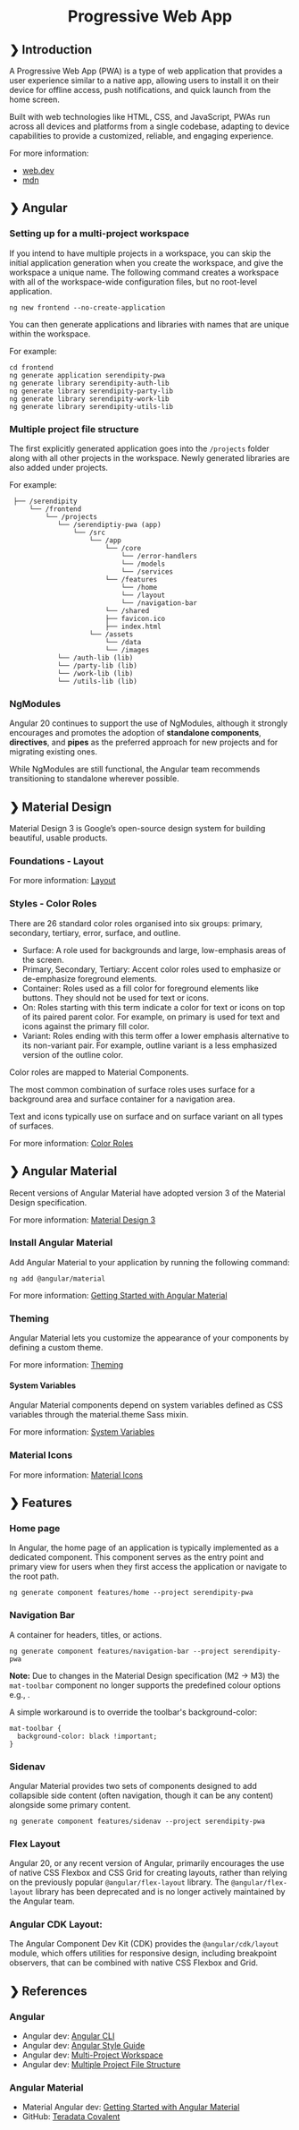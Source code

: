 <h1 align="center">Progressive Web App</h1>

## ❯ Introduction

A Progressive Web App (PWA) is a type of web application that provides a user experience similar to a native app, 
allowing users to install it on their device for offline access, push notifications, and quick launch from the 
home screen. 

Built with web technologies like HTML, CSS, and JavaScript, PWAs run across all devices and platforms from a single 
codebase, adapting to device capabilities to provide a customized, reliable, and engaging experience.

For more information:
- [web.dev](https://web.dev/explore/progressive-web-apps)
- [mdn](https://developer.mozilla.org/en-US/docs/Web/Progressive_web_apps)

## ❯ Angular

### Setting up for a multi-project workspace

If you intend to have multiple projects in a workspace, you can skip the initial application generation when you create 
the workspace, and give the workspace a unique name. The following command creates a workspace with all of the 
workspace-wide configuration files, but no root-level application.

```
ng new frontend --no-create-application
```

You can then generate applications and libraries with names that are unique within the workspace.

For example:

```
cd frontend
ng generate application serendipity-pwa
ng generate library serendipity-auth-lib
ng generate library serendipity-party-lib
ng generate library serendipity-work-lib
ng generate library serendipity-utils-lib
```

### Multiple project file structure

The first explicitly generated application goes into the `/projects` folder along with all other projects in the 
workspace. Newly generated libraries are also added under projects.

For example:

```
 ├── /serendipity
     └── /frontend
         └── /projects
            └── /serendiptiy-pwa (app)
                └── /src
                    └── /app
                        └── /core
                            └── /error-handlers                        
                            └── /models
                            └── /services
                        └── /features
                            └── /home
                            └── /layout
                            └── /navigation-bar
                        └── /shared
                        ├── favicon.ico
                        ├── index.html
                    └── /assets
                        └── /data   
                        └── /images                                                                  
            └── /auth-lib (lib)                        
            └── /party-lib (lib)
            └── /work-lib (lib)
            └── /utils-lib (lib)
```

### NgModules

Angular 20 continues to support the use of NgModules, although it strongly encourages and promotes the adoption of 
**standalone components**, **directives**, and **pipes** as the preferred approach for new projects and for migrating existing ones.

While NgModules are still functional, the Angular team recommends transitioning to standalone wherever possible.

## ❯ Material Design

Material Design 3 is Google’s open-source design system for building beautiful, usable products.

### Foundations - Layout

For more information: [Layout](https://m3.material.io/foundations/layout/understanding-layout/overview)

### Styles - Color Roles

There are 26 standard color roles organised into six groups: primary, secondary, tertiary, error, surface, and outline.

- Surface: A role used for backgrounds and large, low-emphasis areas of the screen.
- Primary, Secondary, Tertiary: Accent color roles used to emphasize or de-emphasize foreground elements.
- Container: Roles used as a fill color for foreground elements like buttons. They should not be used for text or icons.
- On: Roles starting with this term indicate a color for text or icons on top of its paired parent color. For example, on primary is used for text and icons against the primary fill color.
- Variant: Roles ending with this term offer a lower emphasis alternative to its non-variant pair. For example, outline variant is a less emphasized version of the outline color.

Color roles are mapped to Material Components.

The most common combination of surface roles uses surface for a background area and surface container for a navigation area.

Text and icons typically use on surface and on surface variant on all types of surfaces.

For more information: [Color Roles](https://m3.material.io/styles/color/roles)

## ❯ Angular Material

Recent versions of Angular Material have adopted version 3 of the Material Design specification.

For more information: [Material Design 3](https://m3.material.io/)

### Install Angular Material

Add Angular Material to your application by running the following command:

```
ng add @angular/material
```

For more information: [Getting Started with Angular Material](https://material.angular.dev/guide/getting-started)

### Theming

Angular Material lets you customize the appearance of your components by defining a custom theme.

For more information: [Theming](https://material.angular.dev/guide/themingted)



#### System Variables

Angular Material components depend on system variables defined as CSS variables through the material.theme Sass mixin.

For more information: [System Variables](https://material.angular.dev/guide/system-variables)

### Material Icons

For more information: [Material Icons](https://developers.google.com/fonts/docs/material_icons)

## ❯ Features

### Home page

In Angular, the home page of an application is typically implemented as a dedicated component. This component serves as
the entry point and primary view for users when they first access the application or navigate to the root path.

```
ng generate component features/home --project serendipity-pwa
```

### Navigation Bar

A container for headers, titles, or actions.

```
ng generate component features/navigation-bar --project serendipity-pwa
```

**Note:** Due to changes in the Material Design specification (M2 -> M3) the `mat-toolbar` component no longer supports 
the predefined colour options e.g., <mat-toolbar color="primary">.

A simple workaround is to override the toolbar's background-color:

```
mat-toolbar {
  background-color: black !important;
}
```

### Sidenav

Angular Material provides two sets of components designed to add collapsible side content (often navigation, though it 
can be any content) alongside some primary content.

```
ng generate component features/sidenav --project serendipity-pwa
```

### Flex Layout

Angular 20, or any recent version of Angular, primarily encourages the use of native CSS Flexbox and CSS Grid for 
creating layouts, rather than relying on the previously popular `@angular/flex-layout` library. 
The `@angular/flex-layout` library has been deprecated and is no longer actively maintained by the Angular team.

### Angular CDK Layout: 

The Angular Component Dev Kit (CDK) provides the `@angular/cdk/layout` module, which offers utilities for responsive 
design, including breakpoint observers, that can be combined with native CSS Flexbox and Grid.

## ❯ References

### Angular

* Angular dev: [Angular CLI](https://angular.dev/cli)
* Angular dev: [Angular Style Guide](https://angular.dev/style-guide)
* Angular dev: [Multi-Project Workspace](https://angular.dev/reference/configs/file-structure#multiple-projects)
* Angular dev: [Multiple Project File Structure](https://angular.dev/reference/configs/file-structure#multiple-projects)

### Angular Material

* Material Angular dev: [Getting Started with Angular Material](https://material.angular.dev/guide/getting-started)
* GitHub: [Teradata Covalent](https://teradata.github.io/covalent/v11/#/)
